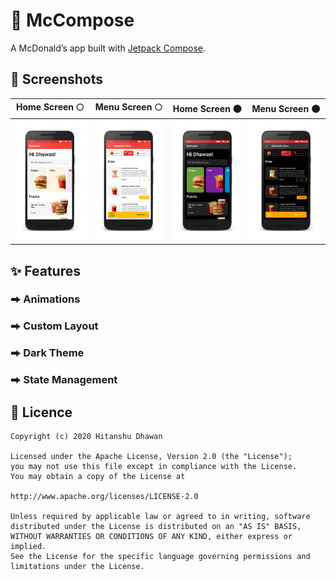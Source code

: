 # 🍔 McCompose

A McDonald’s app built with [Jetpack Compose](https://developer.android.com/jetpack/compose).

## 📱 Screenshots

| Home Screen 🌕 | Menu Screen 🌕 | Home Screen 🌑 | Menu Screen 🌑 |
| ---- | ---- | ---- | ---- |
| ![](images/home-screen-light.png) | ![](images/menu-screen-light.png) | ![](images/home-screen-dark.png) | ![](images/menu-screen-dark.png) |

## ✨ Features

### ⮕ Animations
### ⮕ Custom Layout
### ⮕ Dark Theme
### ⮕ State Management

## 📄 Licence
```
Copyright (c) 2020 Hitanshu Dhawan

Licensed under the Apache License, Version 2.0 (the "License");
you may not use this file except in compliance with the License.
You may obtain a copy of the License at

http://www.apache.org/licenses/LICENSE-2.0

Unless required by applicable law or agreed to in writing, software
distributed under the License is distributed on an "AS IS" BASIS,
WITHOUT WARRANTIES OR CONDITIONS OF ANY KIND, either express or implied.
See the License for the specific language governing permissions and
limitations under the License.
```
